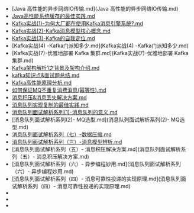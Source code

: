 
- [Java 高性能的异步网络IO传输.md](Java 高性能的异步网络IO传输.md)
- [Java高性能系统缓存的最佳实践.md](Java高性能系统缓存的最佳实践.md)
- [Kafka实战(1)-为何大厂都在使用Kafka消息引擎系统?.md](Kafka实战(1)-为何大厂都在使用Kafka消息引擎系统?.md)
- [Kafka实战(2)-Kafka消息模型核心概念.md](Kafka实战(2)-Kafka消息模型核心概念.md)
- [Kafka实战(3)-Kafka的自我定位.md](Kafka实战(3)-Kafka的自我定位.md)
- [Kafka实战(4) -Kafka门派知多少.md](Kafka实战(4) -Kafka门派知多少.md)
- [Kafka实战(7)-优雅地部署 Kafka 集群.md](Kafka实战(7)-优雅地部署 Kafka 集群.md)
- [Kafka架构解析1之背景及架构介绍.md](Kafka架构解析1之背景及架构介绍.md)
- [kafka知识点&面试题总结.md](kafka知识点&面试题总结.md)
- [Kafka高性能原理分析.md](Kafka高性能原理分析.md)
- [如何保证MQ不重复消费消息(幂等性).md](如何保证MQ不重复消费消息(幂等性).md)
- [消息积压&消息丢失解决方案.md](消息积压&消息丢失解决方案.md)
- [消息队列实现复制的最佳实践.md](消息队列实现复制的最佳实践.md)
- [消息队列面试解析系列(1)-消息队列的意义.md](消息队列面试解析系列(1)-消息队列的意义.md)
- [消息队列面试解析系列(2)- MQ选型.md](消息队列面试解析系列(2)- MQ选型.md)
- [消息队列面试解析系列（七）-数据压缩.md](消息队列面试解析系列（七）-数据压缩.md)
- [消息队列面试解析系列（三）-消息模型辨析.md](消息队列面试解析系列（三）-消息模型辨析.md)
- [消息队列面试解析系列（五）- 消息积压解决方案.md](消息队列面试解析系列（五）- 消息积压解决方案.md)
- [消息队列面试解析系列（六）- 异步编程妙用.md](消息队列面试解析系列（六）- 异步编程妙用.md)
- [消息队列面试解析系列（四）- 消息可靠性投递的实现原理.md](消息队列面试解析系列（四）- 消息可靠性投递的实现原理.md)
- []()
- []()
- []()
 
